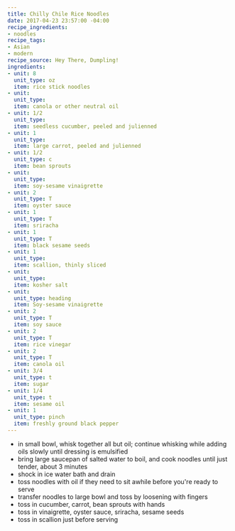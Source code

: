 ```yaml
---
title: Chilly Chile Rice Noodles
date: 2017-04-23 23:57:00 -04:00
recipe_ingredients:
- noodles
recipe_tags:
- Asian
- modern
recipe_source: Hey There, Dumpling!
ingredients:
- unit: 8
  unit_type: oz
  item: rice stick noodles
- unit: 
  unit_type: 
  item: canola or other neutral oil
- unit: 1/2
  unit_type: 
  item: seedless cucumber, peeled and julienned
- unit: 1
  unit_type: 
  item: large carrot, peeled and julienned
- unit: 1/2
  unit_type: c
  item: bean sprouts
- unit: 
  unit_type: 
  item: soy-sesame vinaigrette
- unit: 2
  unit_type: T
  item: oyster sauce
- unit: 1
  unit_type: T
  item: sriracha
- unit: 1
  unit_type: T
  item: black sesame seeds
- unit: 1
  unit_type: 
  item: scallion, thinly sliced
- unit: 
  unit_type: 
  item: kosher salt
- unit: 
  unit_type: heading
  item: Soy-sesame vinaigrette
- unit: 2
  unit_type: T
  item: soy sauce
- unit: 2
  unit_type: T
  item: rice vinegar
- unit: 2
  unit_type: T
  item: canola oil
- unit: 3/4
  unit_type: t
  item: sugar
- unit: 1/4
  unit_type: t
  item: sesame oil
- unit: 1
  unit_type: pinch
  item: freshly ground black pepper
---
```


- in small bowl, whisk together all but oil; continue whisking while adding oils slowly until dressing is emulsified
- bring large saucepan of salted water to boil, and cook noodles until just tender, about 3 minutes
- shock in ice water bath and drain
- toss noodles with oil if they need to sit awhile before you're ready to serve
- transfer noodles to large bowl and toss by loosening with fingers
- toss in cucumber, carrot, bean sprouts with hands
- toss in vinaigrette, oyster sauce, sriracha, sesame seeds
- toss in scallion just before serving
